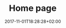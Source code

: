 ---
title: Home page
date: 2017-11-01T18:28:28+02:00
draft: false
description: Dein Apotheker

header:
  description: I am a bit like a pharmacist - <span class="blue-text">I don't make a diagnosis.</span> I'm not allowed to, and I probably wouldn't be very good at it either.
  image:
    url: img/bg.png
    alt_text: The top of mountain image
    responsive_sources:
      "848": img/bg.png
      "565": img/bg.png
      "360": img/bg.png
text_groups:
  - name: What can I do?
    description: I can help you find the right over-the-counter drug for your simple ailments. Please understand that there are a number of situations in which I unfortunately cannot help you. Here are a few simple examples that come to my mind - chronic illnesses, prescription drugs, drugs during pregnancy and lactation and drugs for children. I will be happy to help you with classic cold symptoms such as cough, colds, fever and sore throat or with the following questions.
    items:
    - What helps me against my cough? 
    - What helps me against my cold? 
    - What helps me with my fever? 
    - What helps me with my sore throat?
---